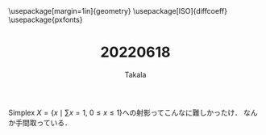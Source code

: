 ﻿---
title: 20220618
yesterday: 20220617
tomorrow: 20220619
days: 904
author: Takala
header-includes:
  - \usepackage[margin=1in]{geometry}
  - \usepackage[ISO]{diffcoeff}
  - \usepackage{pxfonts}
---


Simplex $X = \{ x \mid \sum x = 1, \ 0 \leq x \leq 1 \}$への射影ってこんなに難しかったけ．
なんか手間取っている．

